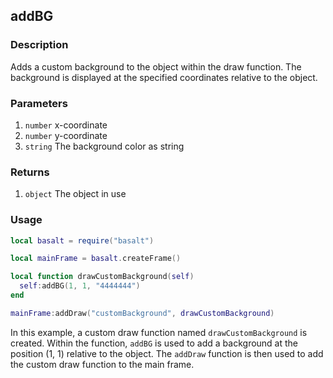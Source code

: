 ## addBG

### Description

Adds a custom background to the object within the draw function. The background is displayed at the specified coordinates relative to the object.

### Parameters

1. `number` x-coordinate
2. `number` y-coordinate
3. `string` The background color as string

### Returns

1. `object` The object in use

### Usage

```lua
local basalt = require("basalt")

local mainFrame = basalt.createFrame()

local function drawCustomBackground(self)
  self:addBG(1, 1, "4444444")
end

mainFrame:addDraw("customBackground", drawCustomBackground)
```

In this example, a custom draw function named `drawCustomBackground` is created. Within the function, `addBG` is used to add a background at the position (1, 1) relative to the object. The `addDraw` function is then used to add the custom draw function to the main frame.
